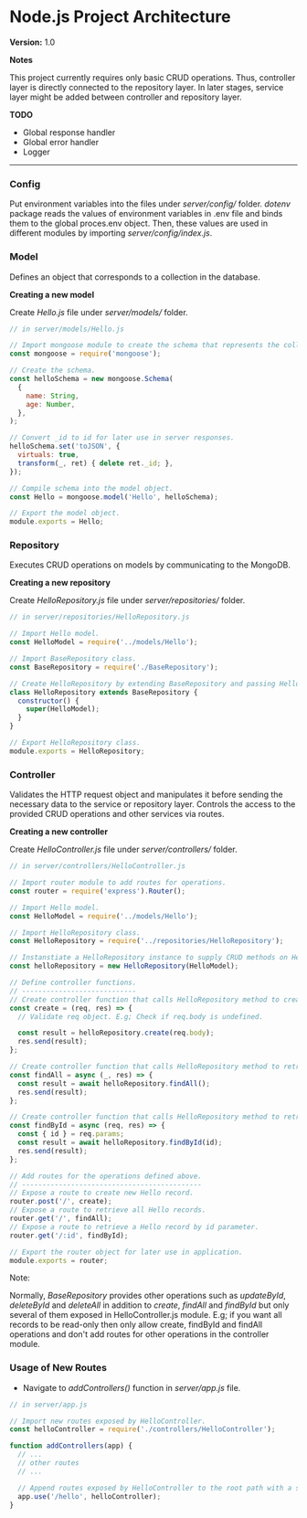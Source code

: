 # **Node.js Project Architecture**

**Version:** 1.0

**Notes**

This project currently requires only basic CRUD operations. Thus, controller layer is directly connected to the repository layer. In later stages, service layer might be added between controller and repository layer.

**TODO**

- Global response handler
- Global error handler
- Logger

---

### **Config**

Put environment variables into the files under *server/config/* folder. *dotenv* package reads the values of environment variables in .env file and binds them to the global proces.env object. Then, these values are used in different modules by importing *server/config/index.js*.

### **Model**

Defines an object that corresponds to a collection in the database.

**Creating a new model**

Create *Hello.js* file under *server/models/* folder.

```javascript
// in server/models/Hello.js

// Import mongoose module to create the schema that represents the collection.
const mongoose = require('mongoose');

// Create the schema.
const helloSchema = new mongoose.Schema(
  {
    name: String,
    age: Number,
  },
);

// Convert _id to id for later use in server responses.
helloSchema.set('toJSON', {
  virtuals: true,
  transform(_, ret) { delete ret._id; },
});

// Compile schema into the model object.
const Hello = mongoose.model('Hello', helloSchema);

// Export the model object.
module.exports = Hello;
```

### **Repository**

Executes CRUD operations on models by communicating to the MongoDB.

**Creating a new repository**

Create *HelloRepository.js* file under *server/repositories/* folder.

```javascript
// in server/repositories/HelloRepository.js

// Import Hello model.
const HelloModel = require('../models/Hello');

// Import BaseRepository class.
const BaseRepository = require('./BaseRepository');

// Create HelloRepository by extending BaseRepository and passing Hello model to it. HelloRepository inherits CRUD methods that runs on Hello model.
class HelloRepository extends BaseRepository {
  constructor() {
    super(HelloModel);
  }
}

// Export HelloRepository class.
module.exports = HelloRepository;
```

### **Controller**

Validates the HTTP request object and manipulates it before sending the necessary data to the service or repository layer. Controls the access to the provided CRUD operations and other services via routes.

**Creating a new controller**

Create *HelloController.js* file under *server/controllers/* folder.

```javascript
// in server/controllers/HelloController.js

// Import router module to add routes for operations.
const router = require('express').Router();

// Import Hello model.
const HelloModel = require('../models/Hello');

// Import HelloRepository class.
const HelloRepository = require('../repositories/HelloRepository');

// Instanstiate a HelloRepository instance to supply CRUD methods on Hello model. 
const helloRepository = new HelloRepository(HelloModel);

// Define controller functions.
// ----------------------------
// Create controller function that calls HelloRepository method to create new Hello record.
const create = (req, res) => {
  // Validate req object. E.g; Check if req.body is undefined.

  const result = helloRepository.create(req.body);
  res.send(result);
};

// Create controller function that calls HelloRepository method to retrive all Hello records.
const findAll = async (_, res) => {
  const result = await helloRepository.findAll();
  res.send(result);
};

// Create controller function that calls HelloRepository method to retrive a Hello record by id.
const findById = async (req, res) => {
  const { id } = req.params;
  const result = await helloRepository.findById(id);
  res.send(result);
};

// Add routes for the operations defined above.
// --------------------------------------------
// Expose a route to create new Hello record.
router.post('/', create);
// Expose a route to retrieve all Hello records.
router.get('/', findAll);
// Expose a route to retrieve a Hello record by id parameter.
router.get('/:id', findById);

// Export the router object for later use in application.
module.exports = router;
```

Note:

Normally, *BaseRepository* provides other operations such as *updateById*, *deleteById* and *deleteAll* in addition to *create*, *findAll* and *findById* but only several of them exposed in HelloController.js module. E.g; if you want all records to be read-only then only allow create, findById and findAll operations and don't add routes for other operations in the controller module.

### **Usage of New Routes**

* Navigate to *addControllers()* function in *server/app.js* file.

```javascript
// in server/app.js

// Import new routes exposed by HelloController.
const helloController = require('./controllers/HelloController');

function addControllers(app) {
  // ...
  // other routes
  // ...

  // Append routes exposed by HelloController to the root path with a sub-prefix. E.g; /hello
  app.use('/hello', helloController);
}
```
